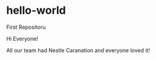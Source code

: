 # hello-world
First Repositoru

Hi Everyone!

All our team had Nestle Caranation and everyone loved it!
